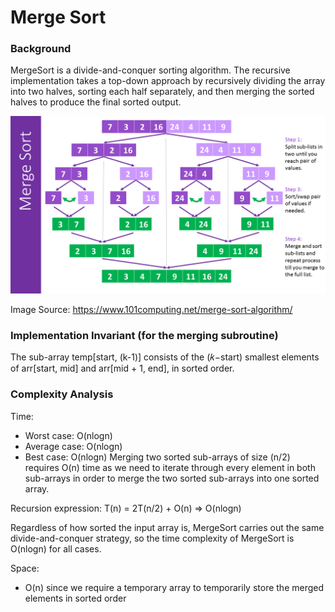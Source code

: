 # Merge Sort

### Background
MergeSort is a divide-and-conquer sorting algorithm. The recursive implementation takes a top-down approach by
recursively dividing the array into two halves, sorting each half separately, and then merging the sorted halves
to produce the final sorted output.

![MergeSort Recursive](../../../../../../../docs/assets/images/MergeSortRecursive.png)

Image Source: https://www.101computing.net/merge-sort-algorithm/

### Implementation Invariant (for the merging subroutine)
The sub-array temp[start, (k-1)] consists of the (𝑘−start) smallest elements of arr[start, mid] and
arr[mid + 1, end], in sorted order.

### Complexity Analysis
Time:
- Worst case: O(nlogn)
- Average case: O(nlogn)
- Best case: O(nlogn)
Merging two sorted sub-arrays of size (n/2) requires O(n) time as we need to iterate through every element in both
sub-arrays in order to merge the two sorted sub-arrays into one sorted array.

Recursion expression: T(n) = 2T(n/2) + O(n) => O(nlogn)

Regardless of how sorted the input array is, MergeSort carries out the same divide-and-conquer strategy, so the
time complexity of MergeSort is O(nlogn) for all cases.

Space:
- O(n) since we require a temporary array to temporarily store the merged elements in sorted order